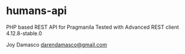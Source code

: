 # humans-api
PHP based REST API for Pragmanila
Tested with Advanced REST client 4.12.8-stable.0


Joy Damasco 
darendamasco@gmail.com
